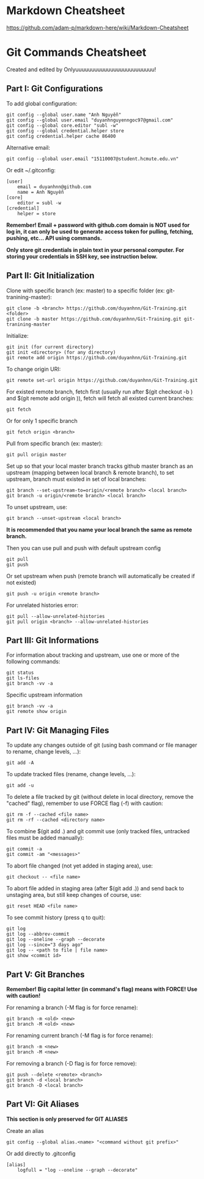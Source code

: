 # Markdown Cheatsheet
https://github.com/adam-p/markdown-here/wiki/Markdown-Cheatsheet

# Git Commands Cheatsheet
Created and edited by Onlyuuuuuuuuuuuuuuuuuuuuuuuuu!

## Part I: Git Configurations
To add global configuration:

```$xslt
git config --global user.name "Anh Nguyễn"
git config --global user.email "duyanhnguyenngoc97@gmail.com"
git config --global core.editor "subl -w"
git config --global credential.helper store
git config credential.helper cache 86400
```
Alternative email:
```$xslt
git config --global user.email "15110007@student.hcmute.edu.vn"
```
Or edit ~/.gitconfig:
```$xslt
[user]
	email = duyanhnn@github.com
	name = Anh Nguyễn
[core]
	editor = subl -w
[credential]
	helper = store
```
**Remember! Email + password with github.com domain is NOT used for log in, it can only be used to generate access token for pulling, fetching, pushing, etc... API using commands.**

**Only store git credentials in plain text in your personal computer. For storing your credentials in SSH key, see instruction below.**

## Part II: Git Initialization
Clone with specific branch (ex: master) to a specific folder (ex: git-tranining-master):
```$xslt
git clone -b <branch> https://github.com/duyanhnn/Git-Training.git <folder>
git clone -b master https://github.com/duyanhnn/Git-Training.git git-tranining-master
```
Initialize:
```$xslt
git init (for current directory)
git init <directory> (for any directory)
git remote add origin https://github.com/duyanhnn/Git-Training.git
```
To change origin URI:
```$xslt
git remote set-url origin https://github.com/duyanhnn/Git-Training.git
```
For existed remote branch, fetch first (usually run after $(git checkout -b <branch>) and $(git remote add origin <URI>)), fetch will fetch all existed current branches:
```$xslt
git fetch
```
Or for only 1 specific branch
```$xslt
git fetch origin <branch>
```
Pull from specific branch (ex: master):
```$xslt
git pull origin master
```
Set up so that your local master branch tracks github master branch as an upstream (mapping between local branch & remote branch),
to set upstream, branch must existed in set of local branches:
```$xslt
git branch --set-upstream-to=origin/<remote branch> <local branch>
git branch -u origin/<remote branch> <local branch>
```
To unset upstream, use:
```$xslt
git branch --unset-upstream <local branch>
```
**It is recommended that you name your local branch the same as remote branch.**

Then you can use pull and push with default upstream config
```$xslt
git pull
git push
```
Or set upstream when push (remote branch will automatically be created if not existed)
```$xslt
git push -u origin <remote branch>
```
For unrelated histories error:
```$xslt
git pull --allow-unrelated-histories
git pull origin <branch> --allow-unrelated-histories
```

## Part III: Git Informations
For information about tracking and upstream, use one or more of the following commands:
```$xslt
git status
git ls-files
git branch -vv -a
```
Specific upstream information
```$xslt
git branch -vv -a
git remote show origin
```

## Part IV: Git Managing Files
To update any changes outside of git (using bash command or file manager to rename, change levels, ...):
```$xslt
git add -A
```
To update tracked files (rename, change levels, ...):
```$xslt
git add -u
```
To delete a file tracked by git (without delete in local directory, remove the "cached" flag), remember to use FORCE flag (-f) with caution:
```$xslt
git rm -f --cached <file name>
git rm -rf --cached <directory name>
```

To combine $(git add .) and git commit use (only tracked files, untracked files must be added manually):
```$xslt
git commit -a
git commit -am "<messages>"
```
To abort file changed (not yet added in staging area), use:
```$xslt
git checkout -- <file name>
```
To abort file added in staging area (after $(git add .)) and send back to unstaging area, but still keep changes of course, use:
```$xslt
git reset HEAD <file name>
```
To see commit history (press q to quit):
```$xslt
git log
git log --abbrev-commit
git log --oneline --graph --decorate
git log --since="3 days ago"
git log -- <path to file | file name>
git show <commit id>
```

## Part V: Git Branches
**Remember! Big capital letter (in command's flag) means with FORCE! Use with caution!**

For renaming a branch (-M flag is for force rename):
```$xslt
git branch -m <old> <new>
git branch -M <old> <new>
```
For renaming current branch (-M flag is for force rename):
```$xslt
git branch -m <new>
git branch -M <new>
```
For removing a branch (-D flag is for force remove):
```$xslt
git push --delete <remote> <branch>
git branch -d <local branch>
git branch -D <local branch>
```

## Part VI: Git Aliases
**This section is only preserved for GIT ALIASES**

Create an alias
```$xslt
git config --global alias.<name> "<command without git prefix>"
```
Or add directly to .gitconfig
```$xslt
[alias]
	logfull = "log --oneline --graph --decorate"
```